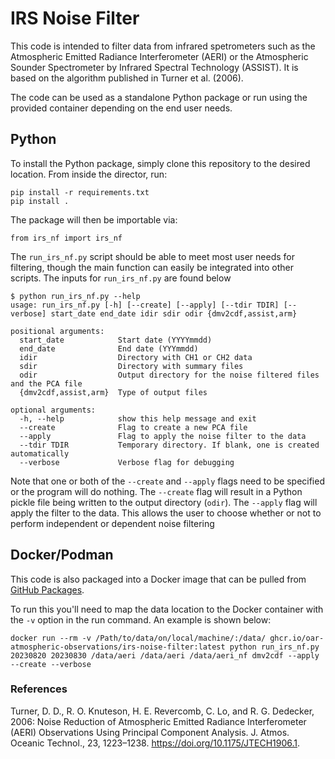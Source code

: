 # IRS Noise Filter

This code is intended to filter data from infrared spetrometers such as the Atmospheric Emitted Radiance Interferometer (AERI) or the Atmospheric Sounder Spectrometer by Infrared Spectral Technology (ASSIST). It is based on the algorithm published in Turner et al. (2006). 

The code can be used as a standalone Python package or run using the provided container depending on the end user needs. 

## Python
To install the Python package, simply clone this repository to the desired location. From inside the director, run:

```
pip install -r requirements.txt
pip install .
```

The package will then be importable via:

```
from irs_nf import irs_nf
```

The `run_irs_nf.py` script should be able to meet most user needs for filtering, though the main function can easily be integrated into other scripts. The inputs for `run_irs_nf.py` are found below

```
$ python run_irs_nf.py --help
usage: run_irs_nf.py [-h] [--create] [--apply] [--tdir TDIR] [--verbose] start_date end_date idir sdir odir {dmv2cdf,assist,arm}

positional arguments:
  start_date            Start date (YYYYmmdd)
  end_date              End date (YYYmmdd)
  idir                  Directory with CH1 or CH2 data
  sdir                  Directory with summary files
  odir                  Output directory for the noise filtered files and the PCA file
  {dmv2cdf,assist,arm}  Type of output files

optional arguments:
  -h, --help            show this help message and exit
  --create              Flag to create a new PCA file
  --apply               Flag to apply the noise filter to the data
  --tdir TDIR           Temporary directory. If blank, one is created automatically
  --verbose             Verbose flag for debugging
```

Note that one or both of the `--create` and `--apply` flags need to be specified or the program will do nothing. The `--create` flag will result in a Python pickle file being written to the output directory (`odir`). The `--apply` flag will apply the filter to the data. This allows the user to choose whether or not to perform independent or dependent noise filtering 


## Docker/Podman

This code is also packaged into a Docker image that can be pulled from [GitHub Packages](https://github.com/OAR-atmospheric-observations/IRS-Noise-Filter/pkgs/container/irs-noise-filter).

To run this you'll need to map the data location to the Docker container with the `-v` option in the run command. An example is shown below:

```
docker run --rm -v /Path/to/data/on/local/machine/:/data/ ghcr.io/oar-atmospheric-observations/irs-noise-filter:latest python run_irs_nf.py 20230820 20230830 /data/aeri /data/aeri /data/aeri_nf dmv2cdf --apply --create --verbose
```

### References

Turner, D. D., R. O. Knuteson, H. E. Revercomb, C. Lo, and R. G. Dedecker, 2006:
        Noise Reduction of Atmospheric Emitted Radiance Interferometer (AERI) Observations Using Principal Component Analysis. J. Atmos. Oceanic Technol., 23, 1223–1238. https://doi.org/10.1175/JTECH1906.1.
